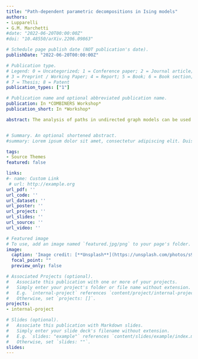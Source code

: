 ```yaml
---
title: "Path-dependent parametric decompositions in Ising models"
authors:
- Lupparelli
- G.M. Marchetti
#date: "2022-06-20T00:00:00Z"
#doi: "10.48550/arXiv.2206.09863"

# Schedule page publish date (NOT publication's date).
publishDate: "2022-06-20T00:00:00Z"

# Publication type.
# Legend: 0 = Uncategorized; 1 = Conference paper; 2 = Journal article;
# 3 = Preprint / Working Paper; 4 = Report; 5 = Book; 6 = Book section;
# 7 = Thesis; 8 = Patent
publication_types: ["1"]

# Publication name and optional abbreviated publication name.
publication: In *COMBINERS Workshop*
publication_short: In *Workshop*

abstract: The analysis of paths in undirected graph models can be used to quantify the relevance of the strength of association in multiple paths connecting a pair of vertices of the graph. Some results are available in multivariate Gaussian settings as the covariance of two variables can be decomposed into the sum of measures related to paths joining the variables of the underlying graph. This paper studies  the analysis of paths in undirected graph models for binary data, with  special focus on Ising models, where the propagation of the variable status  through multiple paths joining a pair of vertices is an aspect of interest. A novel logistic regression approach for baseline events in multi-way tables is  proposed to show that a parameter of pairwise association can be computed by the sum of components   related to paths. These components are based on products of odds ratios which are typically used to measure the dependence  represented by the edges   in  Ising models. Specifically, two parametric decompositions are developed to gain insight on a twofold aspect of interest, the relevance of the  multivariate dependence  within each path connecting a pair of vertices and the interaction between the multivariate dependence in each path and in the rest of the graph. The results are illustrated through an application to cyber-security risk assessment in industrial networks.


# Summary. An optional shortened abstract.
#summary: Lorem ipsum dolor sit amet, consectetur adipiscing elit. Duis posuere tellus ac convallis placerat. Proin tincidunt magna sed ex sollicitudin condimentum.

tags:
- Source Themes
featured: false

links:
#- name: Custom Link
 # url: http://example.org
url_pdf: ''
url_code: ''
url_dataset: ''
url_poster: ''
url_project: ''
url_slides: ''
url_source: ''
url_video: ''

# Featured image
# To use, add an image named `featured.jpg/png` to your page's folder. 
image:
  caption: 'Image credit: [**Unsplash**](https://unsplash.com/photos/s9CC2SKySJM)'
  focal_point: ""
  preview_only: false

# Associated Projects (optional).
#   Associate this publication with one or more of your projects.
#   Simply enter your project's folder or file name without extension.
#   E.g. `internal-project` references `content/project/internal-project/index.md`.
#   Otherwise, set `projects: []`.
projects:
- internal-project

# Slides (optional).
#   Associate this publication with Markdown slides.
#   Simply enter your slide deck's filename without extension.
#   E.g. `slides: "example"` references `content/slides/example/index.md`.
#   Otherwise, set `slides: ""`.
slides:
---
```


